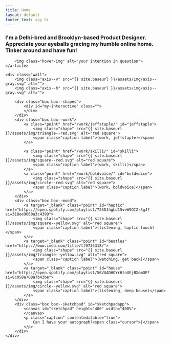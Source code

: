 ```yaml
---
title: Home
layout: default
footer_text: say hi
---
```


<section class="section index__hero" style="max-height: 960px;">
    <article>
        <h3>
            I'm a Delhi-bred and Brooklyn-based Product Designer. 
            Appreciate your eyeballs gracing my humble online home. 
            Tinker around and have fun!
        </h3>

        <img class="hover-img" alt="your intention in question">
    </article>

    <div class="wall">
        <img class="axis--v" src="{{ site.baseurl }}/assets/img/axis--gray.svg" alt="">
        <img class="axis--h" src="{{ site.baseurl }}/assets/img/axis--gray.svg" alt="">

        <div class="box box--shapes">
            <div id="my-interactive" class="">
            </div>
        </div>
        <div class="box box--work">
            <a class="point" href="/work/jeffstaple/" id="jeffstaple">
                <img class="shape" src="{{ site.baseurl }}/assets/img/triangle--red.svg" alt="red square">
                <span class="caption label">(work, jeffstaple)</span>
            </a>
            
            <a class="point" href="/work/skilli/" id="skilli">
                <img class="shape" src="{{ site.baseurl }}/assets/img/square--red.svg" alt="red square">
                <span class="caption label">(work, skilli)</span>
            </a>
            <a class="point" href="/work/boldvoice/" id="boldvoice">
                <img class="shape" src="{{ site.baseurl }}/assets/img/circle--red.svg" alt="red square">
                <span class="caption label">(work, boldvoice)</span>
            </a>
        </div>
        <div class="box box--mood">
            <a target="_blank" class="point" id="haptic" href="https://open.spotify.com/playlist/72SDJhgLd15veW9QIZrSgJ?si=318ee9660a3c4399">
                <img class="shape" src="{{ site.baseurl }}/assets/img/square--yellow.svg" alt="red square">
                <span class="caption label">(listening, haptic touch)</span>
            </a>
            <a target="_blank" class="point" id="beatles" href="https://www.imdb.com/title/tt9735318/">
                <img class="shape" src="{{ site.baseurl }}/assets/img/triangle--yellow.svg" alt="red square">
                <span class="caption label">(watching, get back)</span>
            </a>
            <a target="_blank" class="point" id="house" href="https://open.spotify.com/playlist/56VUADHOYrHtnUEjBXomOP?si=8c058a708a7b43be">
                <img class="shape" src="{{ site.baseurl }}/assets/img/circle--yellow.svg" alt="red square">
                <span class="caption label">(listening, deep house)</span>
            </a>
        </div>
        <div class="box box--sketchpad" id="sketchpadapp">
            <canvas id="sketchpad" height="400" width="400%">
            </canvas>
            <p class="caption" contenteditable="true">
                Can I have your autograph?<span class="cursor">|</span>
            </p>
        </div>
    </div>
</section>

<script type="module">
    import Interactive from "https://vectorjs.org/interactive.js";

    // Construct an interactive within the HTML element with the id "my-interactive"
    // let myInteractive = new Interactive("my-interactive");
    let myInteractive = new Interactive('my-interactive',{
        // width: 1300,
        // height: 1300,
        width: 1000,
        height: 1000,
        originX: 300,
        originY: 150
    });
    // myInteractive.border = true;

    // Construct a control point at the the location (100, 100)
    // let button = myInteractive.button( 100, 75, "My Button");
    // let control = myInteractive.control(100, 100);
    // let rectangle = myInteractive.rectangle( 50, 50, 100, 50);

    // circle

    let circle = myInteractive.circle(0, 0, 0);
    circle.classList.add('default');
    let l1 = myInteractive.line(0, 0, 0, 0);
    l1.stroke = 'cornflowerblue';
    // let text = myInteractive.text(-25, -275, "");
    
    let centerControl = myInteractive.control(-205, 80);
    let radiusControl = myInteractive.control(-150, 80);
    // let centerControl = myInteractive.control(-205, 50);
    // let radiusControl = myInteractive.control(-250, 50);
    circle.update = function () {
        this.cx = centerControl.x;
        this.cy = centerControl.y;
        this.r = Math.abs(radiusControl.x - centerControl.x);
    };
    circle.update();
    circle.addDependency(centerControl);
    circle.addDependency(radiusControl);
    radiusControl.update = function () {
        this.x += centerControl.dx;
        this.y += centerControl.dy;
    };
    radiusControl.addDependency(centerControl);
    radiusControl.constrainToX();
    l1.update = function () {
        this.x1 = centerControl.x;
        this.y1 = centerControl.y;
        this.x2 = radiusControl.x;
        this.y2 = radiusControl.y;
    };
    l1.update();
    l1.addDependency(centerControl);
    l1.addDependency(radiusControl);
    // TODO: this is rather hacky, and probably best replaced by implementing the
    // tspan element in our SVG wrapper class.
    // text.update = function () {
    //     let tag = `<tspan style="fill:purple">circle</tspan>`;
    //     let cx = `<tspan style="fill:#ab6f00">cx</tspan>`;
    //     let cy = `<tspan style="fill:#ab6f00">cy</tspan>`;
    //     let r = `<tspan style="fill:#ab6f00">r</tspan>`;
    //     this.contents = `&lt;${tag} ${cx}="${circle.cx.toFixed(0)}"
    //                             ${cy}="${circle.cy.toFixed(0)}"
    //                             ${r}="${circle.r.toFixed(0)}"&gt`;
    // };
    // text.update();
    // text.addDependency(circle);
    export default {
        title: 'myInteractive SVG Circle',
        description: 'This interactive demonstrates the basic properties of the SVG Circle Element. It has on control point which controls the position of the center of the circle and another control point which controls the length of the radius.',
        interactive: myInteractive,
        input: [
            centerControl,
            radiusControl
        ],
        tags: ['svg', 'circle']
    };

    // Print the two objects to the console
    // console.log( control, myInteractive);

    // triangle

    // Create two control points
    // let p1 = myInteractive.control(-100, -40);
    // let p2 = myInteractive.control(-200, 100);
    
    let p1 = myInteractive.control(-4, -100);
    let p2 = myInteractive.control(-124, 128);

    // let p1 = myInteractive.control(-200, 100);
    // let p2 = myInteractive.control(-100, -40);
    // let p1 = myInteractive.control(100, -80);
    // let p2 = myInteractive.control(-100, 80);
    let group = myInteractive.group();
    // Create a line between the points
    let triangle = group.path('');
    triangle.root.style.fill = 'transparent';
    triangle.style.stroke = 'none';
    triangle.addDependency(p1);
    triangle.addDependency(p2);
    triangle.update = function () {
        this.d = `M ${p1.x} ${p1.y} L ${p1.x} ${p2.y} L ${p2.x} ${p2.y}z`;
    };
    triangle.update();
    let mirrorTriangle = myInteractive.path(triangle.d);
    mirrorTriangle.addDependency(triangle);
    mirrorTriangle.update = function () {
        mirrorTriangle.d = triangle.d;
    };
    let square = group.rectangle(0 - .5, 0 - .5, 40 - .5, 40 - .5);
    square.style.fill = 'transparent';
    square.style.fillOpacity = '.3';
    square.addDependency(p1, p2);
    square.update = function () {
        square.x = p1.x - square.width / 2;
        square.y = p2.y - square.height / 2;
    };
    square.update();
    mirrorCircle(p2);
    function mirrorCircle(point) {
        let circle = group.circle(point.x, point.y, 30);
        circle.root.style.fill = 'transparent';
        circle.root.style.fillOpacity = '.3';
        circle.addDependency(point);
        circle.update = function () {
            this.cx = point.x;
            this.cy = point.y;
        };
        circle.update();
    }
    // Draw a triangle for display
    let clipPath = myInteractive.clipPath();
    let display_triangle = clipPath.path('');
    display_triangle.root.style.strokeWidth = '2px';
    display_triangle.addDependency(triangle);
    display_triangle.update = function () {
        this.d = triangle.d;
    };
    display_triangle.update();
    group.root.setAttribute('clip-path', `url(#${clipPath.id})`);
    //# sourceMappingURL=right-triangle.js.map


    // rectangle 
    let rect = myInteractive.rectangle(0, 0, 0, 0);
    rect.classList.add('default');
    let c1 = myInteractive.control(-250, -100);
    // let c2 = myInteractive.control(-150, -2);
    let c2 = myInteractive.control(-100, -9);
    // let c1 = myInteractive.control(150, 100);
    // let c2 = myInteractive.control(450, 200);
    // let text = myInteractive.text(25, 275, "");
    c2.update = function () {
        this.x += c1.dx;
        this.y += c1.dy;
    };
    c2.addDependency(c1);
    rect.update = function () {
        this.x = c1.x;
        this.y = c1.y;
        this.width = c2.x - c1.x;
        this.height = c2.y - c1.y;
    };
    rect.update();
    rect.addDependency(c1);
    rect.addDependency(c2);
    // TODO: this is rather hacky, and probably best replaced by implementing the
    // tspan element in our SVG wrapper class.
    // text.update = function () {
    //     let tag = `<tspan style="fill:purple">rect</tspan>`;
    //     let x = `<tspan style="fill:#ab6f00">x</tspan>`;
    //     let y = `<tspan style="fill:#ab6f00">y</tspan>`;
    //     let width = `<tspan style="fill:#ab6f00">width</tspan>`;
    //     let height = `<tspan style="fill:#ab6f00">height</tspan>`;
    //     this.contents = `&lt;${tag} ${x}="${rect.x.toFixed(0)}
    //                             ${y}="${rect.y.toFixed(0)}
    //                             ${width}="${rect.width.toFixed(0)}
    //                             ${height}="${rect.height.toFixed(0)}"&gt`;
    // };
    // text.update();
    // text.addDependency(rect);
</script>



<script type="module">

import {Interactive, getScriptName} from "https://vectorjs.org/index.js";

// Construct an interactive within the HTML element with the id "my-interactive"
// let myInteractive = new Interactive("my-interactive");
// myInteractive.border = true;

// // Construct a control point at the the location (100, 100)
// let control = myInteractive.control(100, 100);

// // Print the two objects to the console
// console.log( control, myInteractive);


    import interact from 
    'https://cdn.interactjs.io/v1.10.6/interactjs/index.js'
    
    // interact('.item').draggable({
    //   listeners: {
    //     move (event) {
    //       console.log(event.pageX,
    //                   event.pageY)
    //     }
    //   }
    // })





    // "use strict";

// interact('.resize-drag').resizable({
//   // resize from all edges and corners
//   edges: {
//     left: true,
//     right: true,
//     bottom: true,
//     top: true
//   },
//   listeners: {
//     move(event) {
//       var target = event.target;
//       var x = parseFloat(target.getAttribute('data-x')) || 0;
//       var y = parseFloat(target.getAttribute('data-y')) || 0; // update the element's style

//       target.style.width = event.rect.width + 'px';
//       target.style.height = event.rect.height + 'px'; // translate when resizing from top or left edges

//       x += event.deltaRect.left;
//       y += event.deltaRect.top;
//       target.style.webkitTransform = target.style.transform = 'translate(' + x + 'px,' + y + 'px)';
//       target.setAttribute('data-x', x);
//       target.setAttribute('data-y', y);
//       target.textContent = Math.round(event.rect.width) + '\u00D7' + Math.round(event.rect.height);
//     }

//   },
//   modifiers: [// keep the edges inside the parent
//   interact.modifiers.restrictEdges({
//     outer: 'parent'
//   }), // minimum size
//   interact.modifiers.restrictSize({
//     min: {
//       width: 100,
//       height: 50
//     }
//   })],
//   inertia: true
// }).draggable({
//   listeners: {
//     move: window.dragMoveListener
//   },
//   inertia: true,
//   modifiers: [interact.modifiers.restrictRect({
//     restriction: 'parent',
//     endOnly: true
//   })]
// });
</script>

<script type="module">
    /**
* @title Interactive SVG Circle
* @description This interactive demonstrates the basic properties of the SVG Circle Element.
* @tags [svg]
/**
* @title Interactive SVG Circle
* @description This interactive demonstrates the basic properties of the SVG Circle Element.
* @tags [svg]
*/
// import { Interactive, getScriptName } from '../../index.js';
// let interactive = new Interactive(getScriptName());
// interactive.border = true;
// interactive.width = 736;
// let circle = interactive.circle(0, 0, 0);
// circle.classList.add('default');
// let l1 = interactive.line(0, 0, 0, 0);
// l1.stroke = 'cornflowerblue';
// let text = interactive.text(25, 275, "");
// let centerControl = interactive.control(300, 150);
// let radiusControl = interactive.control(375, 150);
// circle.update = function () {
//     this.cx = centerControl.x;
//     this.cy = centerControl.y;
//     this.r = Math.abs(radiusControl.x - centerControl.x);
// };
// circle.update();
// circle.addDependency(centerControl);
// circle.addDependency(radiusControl);
// radiusControl.update = function () {
//     this.x += centerControl.dx;
//     this.y += centerControl.dy;
// };
// radiusControl.addDependency(centerControl);
// radiusControl.constrainToX();
// l1.update = function () {
//     this.x1 = centerControl.x;
//     this.y1 = centerControl.y;
//     this.x2 = radiusControl.x;
//     this.y2 = radiusControl.y;
// };
// l1.update();
// l1.addDependency(centerControl);
// l1.addDependency(radiusControl);
// // TODO: this is rather hacky, and probably best replaced by implementing the
// // tspan element in our SVG wrapper class.
// text.update = function () {
//     let tag = `<tspan style="fill:purple">circle</tspan>`;
//     let cx = `<tspan style="fill:#ab6f00">cx</tspan>`;
//     let cy = `<tspan style="fill:#ab6f00">cy</tspan>`;
//     let r = `<tspan style="fill:#ab6f00">r</tspan>`;
//     this.contents = `&lt;${tag} ${cx}="${circle.cx.toFixed(0)}"
//                               ${cy}="${circle.cy.toFixed(0)}"
//                               ${r}="${circle.r.toFixed(0)}"&gt`;
// };
// text.update();
// text.addDependency(circle);
// export default {
//     title: 'Interactive SVG Circle',
//     description: 'This interactive demonstrates the basic properties of the SVG Circle Element. It has on control point which controls the position of the center of the circle and another control point which controls the length of the radius.',
//     interactive: interactive,
//     input: [
//         centerControl,
//         radiusControl
//     ],
//     tags: ['svg', 'circle']
// };
// # sourceMappingURL=svg-circle.js.map

/**
* @title Interactive SVG Clip Path
* @description This interactive demonstrates how a clip path is applied to another element.
* @tags [svg]
*/
// import { Interactive, getScriptName } from '../../index.js';
// Initialize the interactive
// let myInteractive = new Interactive("my-interactive");

</script>
